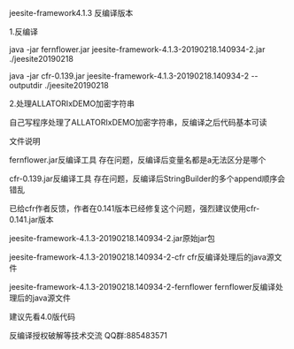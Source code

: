 jeesite-framework4.1.3 反编译版本

1.反编译

java -jar fernflower.jar jeesite-framework-4.1.3-20190218.140934-2.jar ./jeesite20190218

java -jar cfr-0.139.jar jeesite-framework-4.1.3-20190218.140934-2 --outputdir ./jeesite20190218

2.处理ALLATORIxDEMO加密字符串

自己写程序处理了ALLATORIxDEMO加密字符串，反编译之后代码基本可读

文件说明

fernflower.jar反编译工具 存在问题，反编译后变量名都是a无法区分是哪个

cfr-0.139.jar反编译工具 存在问题，反编译后StringBuilder的多个append顺序会错乱

已给cfr作者反馈，作者在0.141版本已经修复这个问题，强烈建议使用cfr-0.141.jar版本

jeesite-framework-4.1.3-20190218.140934-2.jar原始jar包

jeesite-framework-4.1.3-20190218.140934-2-cfr cfr反编译处理后的java源文件

jeesite-framework-4.1.3-20190218.140934-2-fernflower fernflower反编译处理后的java源文件

建议先看4.0版代码

反编译授权破解等技术交流 
QQ群:885483571
